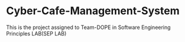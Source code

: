 # Cyber-Cafe-Management-System
This is the project assigned to Team-DOPE in Software Engineering Principles LAB(SEP LAB)
